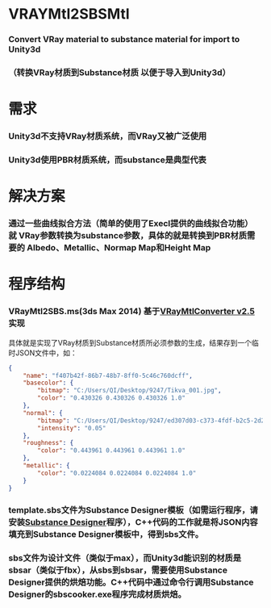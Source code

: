 # VRAYMtl2SBSMtl
### Convert VRay material to substance material for import to Unity3d
### （转换VRay材质到Substance材质 以便于导入到Unity3d）

# 需求
### Unity3d不支持VRay材质系统，而VRay又被广泛使用
### Unity3d使用PBR材质系统，而substance是典型代表

# 解决方案
### 通过一些曲线拟合方法（简单的使用了Execl提供的曲线拟合功能） 就 VRay参数转换为substance参数，具体的就是转换到PBR材质需要的 Albedo、Metallic、Normap Map和Height Map

# 程序结构
### VRayMtl2SBS.ms(3ds Max 2014) 基于[VRayMtlConverter v2.5](http://www.scriptspot.com/3ds-max/scripts/vraymtlconverter-v2-5)实现
具体就是实现了VRay材质到Substance材质所必须参数的生成，结果存到一个临时JSON文件中，如：
``` JSON
{
	"name": "f407b42f-86b7-48b7-8ff0-5c46c760dcff",
	"basecolor": {
		"bitmap": "C:/Users/QI/Desktop/9247/Tikva_001.jpg",
		"color": "0.430326 0.430326 0.430326 1.0"
	},
	"normal": {
		"bitmap": "C:/Users/QI/Desktop/9247/ed307d03-c373-4fdf-b2c5-2d280f6c43b7.jpg",
		"intensity": "0.05"
	},
	"roughness": {
		"color": "0.443961 0.443961 0.443961 1.0"
	},
	"metallic": {
		"color": "0.0224084 0.0224084 0.0224084 1.0"
	}
}
```

### template.sbs文件为Substance Designer模板（如需运行程序，请安装[Substance Designer](https://www.allegorithmic.com/)程序），C++代码的工作就是将JSON内容填充到Substance Designer模板中，得到sbs文件。

### sbs文件为设计文件（类似于max），而Unity3d能识别的材质是sbsar（类似于fbx），从sbs到sbsar，需要使用Substance Designer提供的烘焙功能。C++代码中通过命令行调用Substance Designer的sbscooker.exe程序完成材质烘焙。